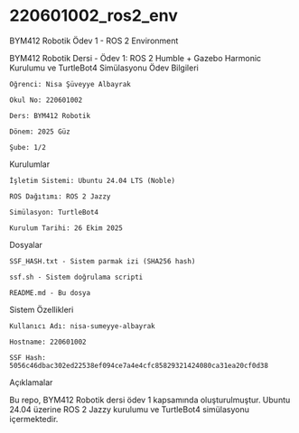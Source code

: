 # 220601002_ros2_env
BYM412 Robotik Ödev 1 - ROS 2 Environment


BYM412 Robotik Dersi - Ödev 1: ROS 2 Humble + Gazebo Harmonic Kurulumu ve TurtleBot4 Simülasyonu
 Ödev Bilgileri

    Öğrenci: Nisa Şüveyye Albayrak

    Okul No: 220601002

    Ders: BYM412 Robotik

    Dönem: 2025 Güz

    Şube: 1/2

 Kurulumlar

    İşletim Sistemi: Ubuntu 24.04 LTS (Noble)

    ROS Dağıtımı: ROS 2 Jazzy

    Simülasyon: TurtleBot4

    Kurulum Tarihi: 26 Ekim 2025

 Dosyalar

    SSF_HASH.txt - Sistem parmak izi (SHA256 hash)

    ssf.sh - Sistem doğrulama scripti

    README.md - Bu dosya

Sistem Özellikleri

    Kullanıcı Adı: nisa-sumeyye-albayrak

    Hostname: 220601002

    SSF Hash: 5056c46dbac302ed22538ef094ce7a4e4cfc85829321424080ca31ea20cf0d38

Açıklamalar

Bu repo, BYM412 Robotik dersi ödev 1 kapsamında oluşturulmuştur. Ubuntu 24.04 üzerine ROS 2 Jazzy kurulumu ve TurtleBot4 simülasyonu içermektedir.

